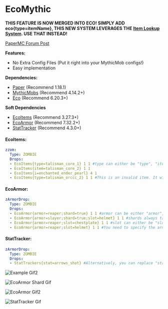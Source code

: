 # EcoMythic

**THIS FEATURE IS NOW MERGED INTO ECO! SIMPLY ADD eco{type=itemName}, THIS NEW SYSTEM LEVERAGES THE [Item Lookup System](https://plugins.auxilor.io/all-plugins/the-item-lookup-system). USE THAT INSTEAD!**

[PaperMC Forum Post](https://forums.papermc.io/threads/ecomythic-bring-ecoitems-to-mythicmobs.149/)

**Features:**
- No Extra Config Files (Put it right into your MythicMob configs!)
- Easy implementation

**Dependencies:**
- [Paper](https://papermc.io/downloads) (Recommend 1.18.1)
- [MythicMobs](https://mythiccraft.io/index.php?ewr-porta/) (Recommend 4.14.2+)
- [Eco](https://github.com/Auxilor/eco) (Recommend 6.20.3+)

**Soft Dependencies**
- [EcoItems](https://github.com/Auxilor/EcoItems) (Recommend 3.27.3+)
- [EcoArmor](https://github.com/Auxilor/EcoArmor) (Recommend 7.32.2+)
- [StatTracker](https://github.com/Auxilor/StatTrackers) (Recommend 4.3.0+) 

#### EcoItems:
```yaml
zzom:
  Type: ZOMBIE
  Drops:
  - EcoItems{type=talisman_core_1} 1 1 #type can either be "type", "item", "t", or "i"
  - EcoItems{item=talisman_core_2} 1 1
  - EcoItems{i=enchanted_ender_pearl} 4 1 
  - EcoItems{type=talisman_orccc_2} 1 1 #This is an invalid item. It will warn you if you put an item that isn't a valid EcoItem.
```

#### EcoArmor:

```yaml
zArmorDrop:
  Type: ZOMBIE
  Drops:
  - EcoArmor{armor=reaper;shard=true} 1 1 #armor can be either "armor", "a", "t", "type"
  - EcoArmor{armor=slayer;shard=true;slot=helmet} 1 1 #shards always take priority over armor pieces. This drop will drop the shard.
  - EcoArmor{armor=reaper;slot=chestplate} 1 1 #slot can either be "slot" or "s"
  - EcoArmor{armor=reaper;slot=helmet} 1 1 #You need to specify the armor set, then either add that it's a shard or an armor piece/slot
```

#### StatTracker:

```yaml
zArmorDrop:
  Type: ZOMBIE
  Drops:
  - StatTrackers{stat=arrows_shot} #Alternatively, you can replace "stat" with "type", "t", "stat", or "s"
```

![Example Gif2](https://i.imgur.com/2csR4IF.gif)

![EcoArmor Shard Gif](https://i.imgur.com/uNMzSzB.gif)

![EcoArmor Gif2](https://i.imgur.com/PIMqA67.gif)

![StatTracker Gif](https://i.imgur.com/AtQDiP7.gif)
